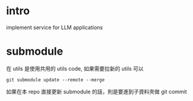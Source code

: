# intro
implement service for LLM applications

# submodule
在 utils 是使用共用的 utils code, 如果需要拉新的 utils 可以
```shell
git submodule update --remote --merge
```
如果在本 repo 直接更新 submodule 的話，則是要進到子資料夾做 git commit
